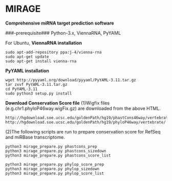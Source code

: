 # MIRAGE #
**Comprehensive miRNA target prediction software**

###-prerequisite###
Python-3.x, ViennaRNA, PyYAML

For Ubuntu,
**ViennaRNA installation**
```
sudo apt-add-repository ppa:j-4/vienna-rna
sudo apt-get update
sudo apt-get install vienna-rna
```

**PyYAML installation**
```
wget http://pyyaml.org/download/pyyaml/PyYAML-3.11.tar.gz
tar zxvf PyYAML-3.11.tar.gz
cd PyYAML-3.11
sudo python3 setup.py install
```

**Download Conservation Score file**
(1)Wigfix files (e.g.chr1.phyloP46way.wigFix.gz) are downloaded from the above HTML.
```
http://hgdownload.soe.ucsc.edu/goldenPath/hg19/phastCons46way/vertebrate/
http://hgdownload.soe.ucsc.edu/goldenPath/hg19/phyloP46way/vertebrate/
```

(2)The following scripts are run to prepare conservation score for RefSeq and miRBase transcriptome.
```
python3 mirage_prepare.py phastcons_prep
python3 mirage_prepare.py phastcons_sizedown
python3 mirage_prepare.py phastcons_score_list
```

```
python3 mirage_prepare.py phylop_score_prep
python3 mirage_prepare.py phylop_sizedown
python3 mirage_prepare.py phylop_score_list
```
